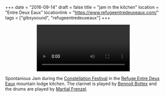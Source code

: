 +++
date = "2016-09-14"
draft = false
title = "jam in the kitchen"
location = "Entre Deux Eaux"
locationlink = "https://www.refugeentredeuxeaux.com/"
tags = ["gibsysound", "refugeentredeuxeaux"]
+++

<div align="center" class="embed-responsive embed-responsive-16by9">
   <object class="embed-responsive-item">
     <video controls>
       <source src="/img/R2O_kitchenJam.mp4" />
     </video>
   </object>
</div>   
   
   Spontanious Jam during the [Constellation Festival](http://www.kubilai-khan-constellations.com/ "Festival Constellation") in the [Refuge Entre Deux Eaux](https://www.refugeentredeuxeaux.com) mountain lodge kitchen. The clarinet is played by [Bennoit Bottex](http://benoitbottex.fr/) and the drums are played by [Martial Frenzel](http://martialovitch.tumblr.com/).